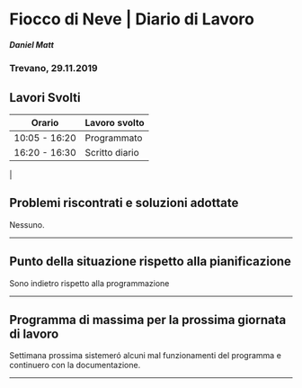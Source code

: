 # Fiocco di Neve | Diario di Lavoro 
##### Daniel Matt
### Trevano, 29.11.2019

## Lavori Svolti

|Orario          |Lavoro svolto                 |
|--------------  |------------------------------|
|10:05 -  16:20  | Programmato|
|16:20 - 16:30   | Scritto diario|
|




##  Problemi riscontrati e soluzioni adottate
Nessuno.
___

##  Punto della situazione rispetto alla pianificazione
Sono indietro rispetto alla programmazione
___

## Programma di massima per la prossima giornata di lavoro
Settimana prossima sistemeró alcuni mal funzionamenti del programma e continuero con la documentazione.
___
